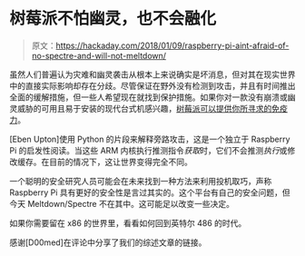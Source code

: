 # 树莓派不怕幽灵，也不会融化

> 原文：<https://hackaday.com/2018/01/09/raspberry-pi-aint-afraid-of-no-spectre-and-will-not-meltdown/>

虽然人们普遍认为灾难和幽灵袭击从根本上来说确实是坏消息，但对其在现实世界中的直接实际影响却存在分歧。尽管保证在野外没有检测到攻击，并且有时间推出全面的缓解措施，但一些人希望现在就找到保护措施。如果你对一款没有崩溃或幽灵威胁的可用且易于安装的现代台式机感兴趣，[树莓派可以提供你所寻求的免疫力](https://www.raspberrypi.org/blog/why-raspberry-pi-isnt-vulnerable-to-spectre-or-meltdown/)。

[Eben Upton]使用 Python 的片段来解释旁路攻击，这是一个独立于 Raspberry Pi 的启发性阅读。当这些 ARM 内核执行推测指令*获取*时，它们不会推测*执行*或修改缓存。在目前的情况下，这让世界变得完全不同。

一个聪明的安全研究人员可能会在未来找到一种方法来利用投机取巧，声称 Raspberry Pi 具有更好的安全性是言过其实的。这个平台有自己的安全问题，但今天 Meltdown/Spectre 不在其中。这可能足以改变一些决定。

如果你需要留在 x86 的世界里，看看如何回到英特尔 486 的时代。

感谢[D00med]在评论中分享了我们的综述文章的链接。